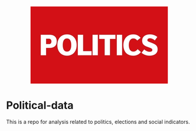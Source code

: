 <p align="center">
  <img src="politics.jpg" >
</p>

# Political-data

This is a repo for analysis related to politics, elections and social indicators.
